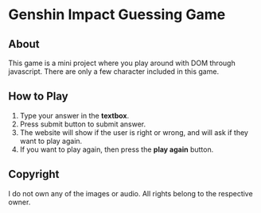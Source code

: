 # Genshin Impact Guessing Game
## About
This game is a mini project where you play around with DOM through javascript. There are only a few character included in this game. 
## How to Play
1. Type your answer in the **textbox**.
2. Press submit button to submit answer.
3. The website will show if the user is right or wrong, and will ask if they want to play again. 
4. If you want to play again, then press the **play again** button.
## Copyright
I do not own any of the images or audio. All rights belong to the respective owner.
